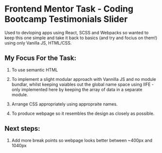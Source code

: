 # Frontend Mentor Task - Coding Bootcamp Testimonials Slider

Used to devloping apps using React, SCSS and Webpacks so wanted to keep this one simple and take it back to basics (and try and focius on them!) using only Vanilla JS, HTML/CSS.

## My Focus For the Task:

1) To use semantic HTML

2) To implement a slight modular approach with Vannilla JS and no module bundlar, whilst keeping vaiables out the global name space using IIFE - only implemented here by keeping the array of data in a separate module.

3) Arrange CSS appropriately using appropraite names.

4) To produce webpage so it resembles the design as closely as possible.

## Next steps:

1) Add more break points so webpage looks better between ~400px and 1040px